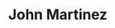 ---
title: John Martinez
description: "Director of Cloud R&D / Developer Relation at Palo Alto Networks"
image: "/assets/img/team/john-martinez.jpeg"
linkedin: https://www.linkedin.com/in/johnmartinez/
categories:
  - patreon-core
---